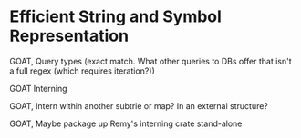 # Efficient String and Symbol Representation

GOAT, Query types (exact match. What other queries to DBs offer that isn't a full regex (which requires iteration?))

GOAT Interning

GOAT, Intern within another subtrie or map?  In an external structure?

GOAT, Maybe package up Remy's interning crate stand-alone
